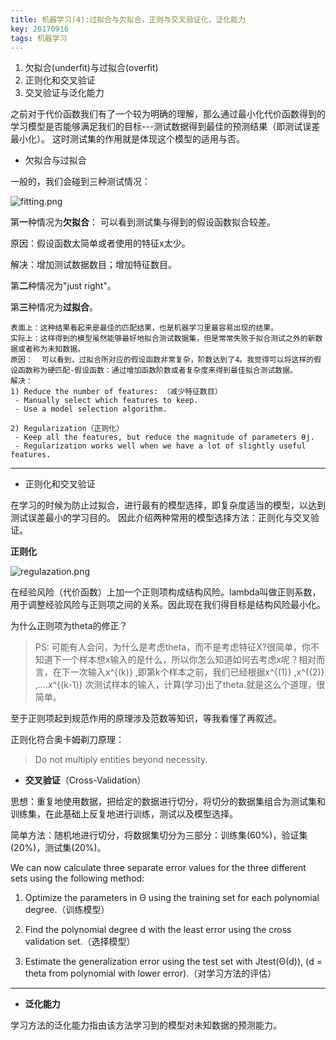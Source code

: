 ```yaml
---
title: 机器学习(4):过拟合与欠拟合，正则与交叉验证化，泛化能力
key: 20170916
tags: 机器学习
---
```


1. 欠拟合(underfit)与过拟合(overfit)
2. 正则化和交叉验证
3. 交叉验证与泛化能力

之前对于代价函数我们有了一个较为明确的理解，那么通过最小化代价函数得到的学习模型是否能够满足我们的目标---测试数据得到最佳的预测结果（即测试误差最小化）。
这时测试集的作用就是体现这个模型的适用与否。

<!--more-->

 - 欠拟合与过拟合

一般的，我们会碰到三种测试情况：

![fitting.png](https://i.loli.net/2018/08/20/5b7a61868b7b3.png)

第**一**种情况为**欠拟合**： 可以看到测试集与得到的假设函数拟合较差。

原因：假设函数太简单或者使用的特征x太少。

解决：增加测试数据数目；增加特征数目。

第**二**种情况为"just right"。

第**三**种情况为**过拟合**。

~~~
表面上：这种结果看起来是最佳的匹配结果，也是机器学习里最容易出现的结果。
实际上：这样得到的模型虽然能够最好地拟合测试数据集，但是常常失败于拟合测试之外的新数据或者称为未知数据。
原因：  可以看到，过拟合所对应的假设函数非常复杂，阶数达到了4。我觉得可以将这样的假设函数称为硬匹配-假设函数：通过增加函数阶数或者复杂度来得到最佳拟合测试数据。
解决：  
1) Reduce the number of features: （减少特征数目）
 - Manually select which features to keep. 
 - Use a model selection algorithm.

2) Regularization（正则化）
 - Keep all the features, but reduce the magnitude of parameters θj.
 - Regularization works well when we have a lot of slightly useful features.
~~~

----------

- 正则化和交叉验证

在学习的时候为防止过拟合，进行最有的模型选择，即复杂度适当的模型，以达到测试误差最小的学习目的。
因此介绍两种常用的模型选择方法：正则化与交叉验证。

**正则化**

![regulazation.png](https://i.loli.net/2018/08/20/5b7a61868a0ba.png)

在经验风险（代价函数）上加一个正则项构成结构风险。lambda叫做正则系数，用于调整经验风险与正则项之间的关系。因此现在我们得目标是结构风险最小化。

为什么正则项为theta的修正？

   > PS: 可能有人会问，为什么是考虑theta，而不是考虑特征X?很简单，你不知道下一个样本想x输入的是什么，所以你怎么知道如何去考虑x呢？相对而言，在下一次输入x^{(k)} ,即第k个样本之前，我们已经根据x^{(1)} ,x^{(2)} ,....x^{(k-1)} 次测试样本的输入，计算(学习)出了theta.就是这么个道理，很简单。

至于正则项起到规范作用的原理涉及范数等知识，等我看懂了再叙述。

正则化符合奥卡姆剃刀原理：

> Do not multiply entities beyond necessity.


- **交叉验证**（Cross-Validation）

思想：重复地使用数据，把给定的数据进行切分，将切分的数据集组合为测试集和训练集，在此基础上反复地进行训练，测试以及模型选择。

简单方法：随机地进行切分，将数据集切分为三部分：训练集(60%)，验证集(20%)，测试集(20%)。

We can now calculate three separate error values for the three different sets using the following method:

1. Optimize the parameters in Θ using the training set for each polynomial degree.（训练模型）

2. Find the polynomial degree d with the least error using the cross validation set.（选择模型）

3. Estimate the generalization error using the test set with Jtest(Θ(d)), (d = theta from polynomial with lower error).（对学习方法的评估）

----------

- **泛化能力**

学习方法的泛化能力指由该方法学习到的模型对未知数据的预测能力。
